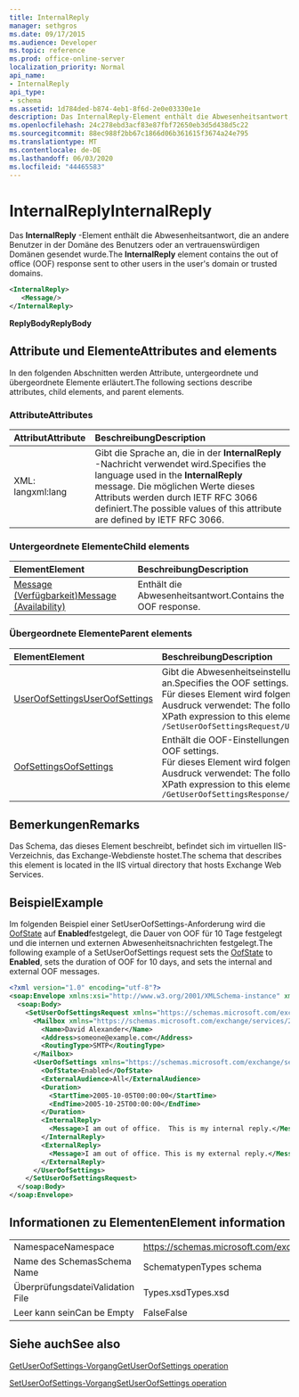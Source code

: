 ```yaml
---
title: InternalReply
manager: sethgros
ms.date: 09/17/2015
ms.audience: Developer
ms.topic: reference
ms.prod: office-online-server
localization_priority: Normal
api_name:
- InternalReply
api_type:
- schema
ms.assetid: 1d784ded-b874-4eb1-8f6d-2e0e03330e1e
description: Das InternalReply-Element enthält die Abwesenheitsantwort, die an andere Benutzer in der Domäne des Benutzers oder an vertrauenswürdigen Domänen gesendet wurde.
ms.openlocfilehash: 24c278ebd3acf83e87fbf72650eb3d5d438d5c22
ms.sourcegitcommit: 88ec988f2bb67c1866d06b361615f3674a24e795
ms.translationtype: MT
ms.contentlocale: de-DE
ms.lasthandoff: 06/03/2020
ms.locfileid: "44465583"
---
```

# <a name="internalreply"></a><span data-ttu-id="e477b-103">InternalReply</span><span class="sxs-lookup"><span data-stu-id="e477b-103">InternalReply</span></span>

<span data-ttu-id="e477b-104">Das **InternalReply** -Element enthält die Abwesenheitsantwort, die an andere Benutzer in der Domäne des Benutzers oder an vertrauenswürdigen Domänen gesendet wurde.</span><span class="sxs-lookup"><span data-stu-id="e477b-104">The **InternalReply** element contains the out of office (OOF) response sent to other users in the user's domain or trusted domains.</span></span> 
  
```XML
<InternalReply>
   <Message/> 
</InternalReply>
```

 <span data-ttu-id="e477b-105">**ReplyBody**</span><span class="sxs-lookup"><span data-stu-id="e477b-105">**ReplyBody**</span></span>
## <a name="attributes-and-elements"></a><span data-ttu-id="e477b-106">Attribute und Elemente</span><span class="sxs-lookup"><span data-stu-id="e477b-106">Attributes and elements</span></span>

<span data-ttu-id="e477b-107">In den folgenden Abschnitten werden Attribute, untergeordnete und übergeordnete Elemente erläutert.</span><span class="sxs-lookup"><span data-stu-id="e477b-107">The following sections describe attributes, child elements, and parent elements.</span></span>
  
### <a name="attributes"></a><span data-ttu-id="e477b-108">Attribute</span><span class="sxs-lookup"><span data-stu-id="e477b-108">Attributes</span></span>

|<span data-ttu-id="e477b-109">**Attribut**</span><span class="sxs-lookup"><span data-stu-id="e477b-109">**Attribute**</span></span>|<span data-ttu-id="e477b-110">**Beschreibung**</span><span class="sxs-lookup"><span data-stu-id="e477b-110">**Description**</span></span>|
|:-----|:-----|
|<span data-ttu-id="e477b-111">XML: lang</span><span class="sxs-lookup"><span data-stu-id="e477b-111">xml:lang</span></span>  <br/> |<span data-ttu-id="e477b-112">Gibt die Sprache an, die in der **InternalReply** -Nachricht verwendet wird.</span><span class="sxs-lookup"><span data-stu-id="e477b-112">Specifies the language used in the **InternalReply** message.</span></span> <span data-ttu-id="e477b-113">Die möglichen Werte dieses Attributs werden durch IETF RFC 3066 definiert.</span><span class="sxs-lookup"><span data-stu-id="e477b-113">The possible values of this attribute are defined by IETF RFC 3066.</span></span>  <br/> |
   
### <a name="child-elements"></a><span data-ttu-id="e477b-114">Untergeordnete Elemente</span><span class="sxs-lookup"><span data-stu-id="e477b-114">Child elements</span></span>

|<span data-ttu-id="e477b-115">**Element**</span><span class="sxs-lookup"><span data-stu-id="e477b-115">**Element**</span></span>|<span data-ttu-id="e477b-116">**Beschreibung**</span><span class="sxs-lookup"><span data-stu-id="e477b-116">**Description**</span></span>|
|:-----|:-----|
|[<span data-ttu-id="e477b-117">Message (Verfügbarkeit)</span><span class="sxs-lookup"><span data-stu-id="e477b-117">Message (Availability)</span></span>](message-availability.md) <br/> |<span data-ttu-id="e477b-118">Enthält die Abwesenheitsantwort.</span><span class="sxs-lookup"><span data-stu-id="e477b-118">Contains the OOF response.</span></span>  <br/> |
   
### <a name="parent-elements"></a><span data-ttu-id="e477b-119">Übergeordnete Elemente</span><span class="sxs-lookup"><span data-stu-id="e477b-119">Parent elements</span></span>

|<span data-ttu-id="e477b-120">**Element**</span><span class="sxs-lookup"><span data-stu-id="e477b-120">**Element**</span></span>|<span data-ttu-id="e477b-121">**Beschreibung**</span><span class="sxs-lookup"><span data-stu-id="e477b-121">**Description**</span></span>|
|:-----|:-----|
|[<span data-ttu-id="e477b-122">UserOofSettings</span><span class="sxs-lookup"><span data-stu-id="e477b-122">UserOofSettings</span></span>](useroofsettings.md) <br/> |<span data-ttu-id="e477b-123">Gibt die Abwesenheitseinstellungen an.</span><span class="sxs-lookup"><span data-stu-id="e477b-123">Specifies the OOF settings.</span></span>  <br/> <span data-ttu-id="e477b-124">Für dieses Element wird folgender XPath-Ausdruck verwendet: </span><span class="sxs-lookup"><span data-stu-id="e477b-124">The following is the XPath expression to this element:</span></span>  <br/>  `/SetUserOofSettingsRequest/UserOofSettings` <br/> |
|[<span data-ttu-id="e477b-125">OofSettings</span><span class="sxs-lookup"><span data-stu-id="e477b-125">OofSettings</span></span>](oofsettings.md) <br/> |<span data-ttu-id="e477b-126">Enthält die OOF-Einstellungen.</span><span class="sxs-lookup"><span data-stu-id="e477b-126">Contains the OOF settings.</span></span>  <br/> <span data-ttu-id="e477b-127">Für dieses Element wird folgender XPath-Ausdruck verwendet: </span><span class="sxs-lookup"><span data-stu-id="e477b-127">The following is the XPath expression to this element:</span></span>  <br/>  `/GetUserOofSettingsResponse/OofSettings` <br/> |
   
## <a name="remarks"></a><span data-ttu-id="e477b-128">Bemerkungen</span><span class="sxs-lookup"><span data-stu-id="e477b-128">Remarks</span></span>

<span data-ttu-id="e477b-129">Das Schema, das dieses Element beschreibt, befindet sich im virtuellen IIS-Verzeichnis, das Exchange-Webdienste hostet.</span><span class="sxs-lookup"><span data-stu-id="e477b-129">The schema that describes this element is located in the IIS virtual directory that hosts Exchange Web Services.</span></span>
  
## <a name="example"></a><span data-ttu-id="e477b-130">Beispiel</span><span class="sxs-lookup"><span data-stu-id="e477b-130">Example</span></span>

<span data-ttu-id="e477b-131">Im folgenden Beispiel einer SetUserOofSettings-Anforderung wird die [OofState](oofstate.md) auf **Enabled**festgelegt, die Dauer von OOF für 10 Tage festgelegt und die internen und externen Abwesenheitsnachrichten festgelegt.</span><span class="sxs-lookup"><span data-stu-id="e477b-131">The following example of a SetUserOofSettings request sets the [OofState](oofstate.md) to **Enabled**, sets the duration of OOF for 10 days, and sets the internal and external OOF messages.</span></span>
  
```XML
<?xml version="1.0" encoding="utf-8"?>
<soap:Envelope xmlns:xsi="http://www.w3.org/2001/XMLSchema-instance" xmlns:xsd="http://www.w3.org/2001/XMLSchema" xmlns:soap="http://schemas.xmlsoap.org/soap/envelope/">
  <soap:Body>
    <SetUserOofSettingsRequest xmlns="https://schemas.microsoft.com/exchange/services/2006/messages">
      <Mailbox xmlns="https://schemas.microsoft.com/exchange/services/2006/types">
        <Name>David Alexander</Name>
        <Address>someone@example.com</Address>
        <RoutingType>SMTP</RoutingType>
      </Mailbox>
      <UserOofSettings xmlns="https://schemas.microsoft.com/exchange/services/2006/types">
        <OofState>Enabled</OofState>
        <ExternalAudience>All</ExternalAudience>
        <Duration>
          <StartTime>2005-10-05T00:00:00</StartTime>
          <EndTime>2005-10-25T00:00:00</EndTime>
        </Duration>
        <InternalReply>
          <Message>I am out of office.  This is my internal reply.</Message>
        </InternalReply>
        <ExternalReply>
          <Message>I am out of office. This is my external reply.</Message>
        </ExternalReply>
      </UserOofSettings>
    </SetUserOofSettingsRequest>
  </soap:Body>
</soap:Envelope>
```

## <a name="element-information"></a><span data-ttu-id="e477b-132">Informationen zu Elementen</span><span class="sxs-lookup"><span data-stu-id="e477b-132">Element information</span></span>

|||
|:-----|:-----|
|<span data-ttu-id="e477b-133">Namespace</span><span class="sxs-lookup"><span data-stu-id="e477b-133">Namespace</span></span>  <br/> |https://schemas.microsoft.com/exchange/services/2006/types  <br/> |
|<span data-ttu-id="e477b-134">Name des Schemas</span><span class="sxs-lookup"><span data-stu-id="e477b-134">Schema Name</span></span>  <br/> |<span data-ttu-id="e477b-135">Schematypen</span><span class="sxs-lookup"><span data-stu-id="e477b-135">Types schema</span></span>  <br/> |
|<span data-ttu-id="e477b-136">Überprüfungsdatei</span><span class="sxs-lookup"><span data-stu-id="e477b-136">Validation File</span></span>  <br/> |<span data-ttu-id="e477b-137">Types.xsd</span><span class="sxs-lookup"><span data-stu-id="e477b-137">Types.xsd</span></span>  <br/> |
|<span data-ttu-id="e477b-138">Leer kann sein</span><span class="sxs-lookup"><span data-stu-id="e477b-138">Can be Empty</span></span>  <br/> |<span data-ttu-id="e477b-139">False</span><span class="sxs-lookup"><span data-stu-id="e477b-139">False</span></span>  <br/> |
   
## <a name="see-also"></a><span data-ttu-id="e477b-140">Siehe auch</span><span class="sxs-lookup"><span data-stu-id="e477b-140">See also</span></span>



[<span data-ttu-id="e477b-141">GetUserOofSettings-Vorgang</span><span class="sxs-lookup"><span data-stu-id="e477b-141">GetUserOofSettings operation</span></span>](getuseroofsettings-operation.md)
  
[<span data-ttu-id="e477b-142">SetUserOofSettings-Vorgang</span><span class="sxs-lookup"><span data-stu-id="e477b-142">SetUserOofSettings operation</span></span>](setuseroofsettings-operation.md)

